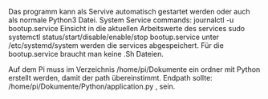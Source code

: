 Das programm kann als Servive automatisch gestartet werden oder auch als normale Python3 Datei.
System Service commands:
journalctl -u bootup.service Einsicht in die aktuellen Arbeitswerte des services
sudo systemctl status/start/disable/enable/stop bootup.service
unter /etc/systemd/system werden die services abgespeichert.
Für die bootup.service braucht man keine .Sh Dateien.

Auf dem Pi muss im Verzeichnis /home/pi/Dokumente ein ordner mit Python erstellt werden, damit der path übereinstimmt.
Endpath sollte: /home/pi/Dokumente/Python/application.py , sein.
